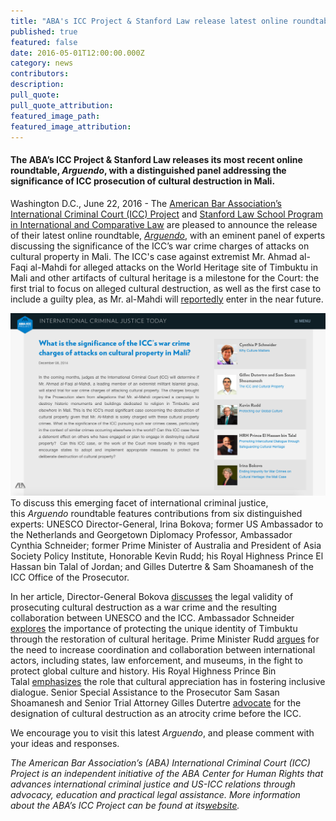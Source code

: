 ```yaml
---
title: "ABA's ICC Project & Stanford Law release latest online roundtable, Arguendo, on ICC prosecution of cultural destruction"
published: true
featured: false
date: 2016-05-01T12:00:00.000Z
category: news
contributors:
description:
pull_quote:
pull_quote_attribution:
featured_image_path:
featured_image_attribution:
---
```



#### **The ABA’s ICC Project & Stanford Law releases its most recent online roundtable, *Arguendo*, with a distinguished panel addressing the significance of ICC prosecution of cultural destruction in Mali.**

Washington D.C., June 22, 2016 - The [American Bar Association’s International Criminal Court (ICC) Project](https://urldefense.proofpoint.com/v2/url?u=http-3A__www.aba-2Dicc.org_&amp;d=CwMGaQ&amp;c=imBPVzF25OnBgGmVOlcsiEgHoG1i6YHLR0Sj_gZ4adc&amp;r=i_MXAE22YmAIqCgKCr6N3g&amp;m=UIjULAewBE2TkVeH4HcoSDjt-D3RIvLfIF1ubs6xlio&amp;s=Isr6v7GYfJljJsG1QsD3FtL5LtqRGgfGs3Z2JR4mpKE&amp;e=) and [Stanford Law School Program in International and Comparative Law](https://urldefense.proofpoint.com/v2/url?u=https-3A__law.stanford.edu_stanford-2Dprogram-2Din-2Dinternational-2Dand-2Dcomparative-2Dlaw_&amp;d=CwMGaQ&amp;c=imBPVzF25OnBgGmVOlcsiEgHoG1i6YHLR0Sj_gZ4adc&amp;r=i_MXAE22YmAIqCgKCr6N3g&amp;m=UIjULAewBE2TkVeH4HcoSDjt-D3RIvLfIF1ubs6xlio&amp;s=vb-9QF_POJoqchbMNuk_NJrRt-FmVuAiLEyjN1JVAqk&amp;e=) are pleased to announce the release of their latest online roundtable, [*Arguendo*](https://urldefense.proofpoint.com/v2/url?u=http-3A__www.international-2Dcriminal-2Djustice-2Dtoday.org_arguendo_&amp;d=CwMGaQ&amp;c=imBPVzF25OnBgGmVOlcsiEgHoG1i6YHLR0Sj_gZ4adc&amp;r=i_MXAE22YmAIqCgKCr6N3g&amp;m=UIjULAewBE2TkVeH4HcoSDjt-D3RIvLfIF1ubs6xlio&amp;s=xPF2SQHpSd9BY9Iq8xNAbvoyHx382jMOnlLQLUaedDw&amp;e=), with an eminent panel of experts discussing the significance of the ICC’s war crime charges of attacks on cultural property in Mali. The ICC's case against extremist Mr. Ahmad al-Faqi al-Mahdi for alleged attacks on the World Heritage site of Timbuktu in Mali and other artifacts of cultural heritage is a milestone for the Court: the first trial to focus on alleged cultural destruction, as well as the first case to include a guilty plea, as Mr. al-Mahdi will [reportedly](http://www.nytimes.com/aponline/2016/06/01/world/europe/ap-eu-international-court-mali.html?_r=0) enter in the near future.

![](/uploads/versions/screen-shot-2016-06-21-at-11-15-02-pm---x----1329-773x---.png)
<br>To discuss this emerging facet of international criminal justice, this *Arguendo* roundtable features contributions from six distinguished experts: ‪‎UNESCO Director-General, Irina Bokova; former ‎US Ambassador to the Netherlands and Georgetown Diplomacy Professor, Ambassador Cynthia Schneider; former Prime Minister of Australia and President of Asia Society Policy Institute, Honorable Kevin Rudd; his Royal Highness Prince El Hassan bin Talal of Jordan; and Gilles Dutertre & Sam Shoamanesh of the ICC Office of the Prosecutor.

In her article, Director-General Bokova [discusses](/_arguendo/ending-impunity-for-war-crimes-on-cultural-heritage-the-mali-case.md) the legal validity of prosecuting cultural destruction as a war crime and the resulting collaboration between UNESCO and the ICC. Ambassador Schneider [explores](/_arguendo/why-culture-matters.md) the importance of protecting the unique identity of Timbuktu through the restoration of cultural heritage. Prime Minister Rudd [argues](/_arguendo/protecting-our-global-culture.md) for the need to increase coordination and collaboration between international actors, including states, law enforcement, and museums, in the fight to protect global culture and history. His Royal Highness Prince Bin Talal [emphasizes](/_arguendo/promoting-intercultural-dialogue-through-safeguarding-cultural-heritage.md) the role that cultural appreciation has in fostering inclusive dialogue. Senior Special Assistance to the Prosecutor Sam Sasan Shoamanesh and Senior Trial Attorney Gilles Dutertre [advocate](/_arguendo/the-icc-and-cultural-property.md) for the designation of cultural destruction as an atrocity crime before the ICC.

We encourage you to visit this latest *Arguendo*, and please comment with your ideas and responses.

*The American Bar Association’s (ABA) International Criminal Court (ICC) Project is an independent initiative of the ABA Center for Human Rights that advances international criminal justice and US-ICC relations through advocacy, education and practical legal assistance. More information about the ABA’s ICC Project can be found at its*[*website*](http://www.aba-icc.org/)*.*